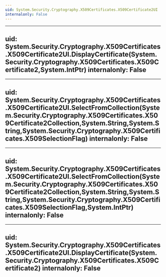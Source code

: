 ```yaml
---
uid: System.Security.Cryptography.X509Certificates.X509Certificate2UI
internalonly: False
---
```


---
uid: System.Security.Cryptography.X509Certificates.X509Certificate2UI.DisplayCertificate(System.Security.Cryptography.X509Certificates.X509Certificate2,System.IntPtr)
internalonly: False
---

---
uid: System.Security.Cryptography.X509Certificates.X509Certificate2UI.SelectFromCollection(System.Security.Cryptography.X509Certificates.X509Certificate2Collection,System.String,System.String,System.Security.Cryptography.X509Certificates.X509SelectionFlag)
internalonly: False
---

---
uid: System.Security.Cryptography.X509Certificates.X509Certificate2UI.SelectFromCollection(System.Security.Cryptography.X509Certificates.X509Certificate2Collection,System.String,System.String,System.Security.Cryptography.X509Certificates.X509SelectionFlag,System.IntPtr)
internalonly: False
---

---
uid: System.Security.Cryptography.X509Certificates.X509Certificate2UI.DisplayCertificate(System.Security.Cryptography.X509Certificates.X509Certificate2)
internalonly: False
---
